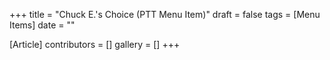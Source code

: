 +++
title = "Chuck E.'s Choice (PTT Menu Item)"
draft = false
tags = [Menu Items]
date = ""

[Article]
contributors = []
gallery = []
+++